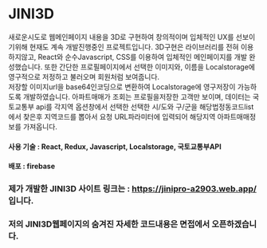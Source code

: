 # JINI3D

새로운시도로 웹메인페이지 내용을 3D로 구현하여 창의적이며 입체적인 UX를 선보이기위해 현재도 계속
개발진행중인 프로젝트입니다.
3D구현은 라이브러리를 전혀 이용하지않고, React와 순수Javascript, CSS를 이용하여 입체적인 메인페이지를 
개발 완성했습니다. 또한 간단한 프로필페이지에서 선택한 이미지와, 이름을 Localstorage에 영구적으로 
저정하고 불러오며 회원처럼 보여줍니다.	
저장할 이미지url을 base64인코딩으로 변환하여 Localstorage에 영구저장이 가능하도록 개발하였습니다.
아파트매매가 조회는 프로필을저장한 고객만 보이며, 데이터는 국토교통부 api를 각지역 옵션창에서 선택한 
선택한 시/도와 구/군을 해당법정동코드list에서 찾은후 지역코드를 뽑아서 요청 URL파라미터에 입력되어 
해당지역 아파트매매정보를 가져옵니다.

#### 사용 기술 : React, Redux, Javascript, Localstorage, 국토교통부API
#### 배포  : firebase

### 제가 개발한 JINI3D 사이트 링크는 : https://jinipro-a2903.web.app/ 입니다.
### 저의 JINI3D웹페이지의 숨겨진 자세한 코드내용은 면접에서 오픈하겠습니다.
